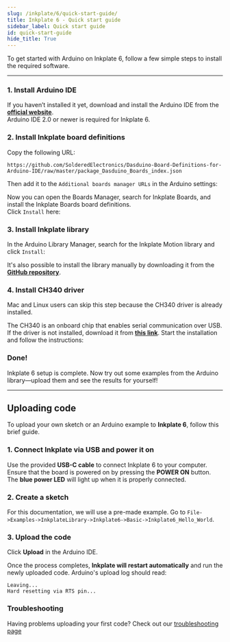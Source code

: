 ```yaml
---  
slug: /inkplate/6/quick-start-guide/  
title: Inkplate 6 - Quick start guide  
sidebar_label: Quick start guide
id: quick-start-guide  
hide_title: True  
---  
```

<SectionTitle title="Quick start guide" backgroundImage="/img/arduino_bg.jpg" />

To get started with Arduino on Inkplate 6, follow a few simple steps to install the required software.

---

### 1. Install Arduino IDE

If you haven’t installed it yet, download and install the Arduino IDE from the **[official website](https://www.arduino.cc/en/software)**.  
<WarningBox>Arduino IDE 2.0 or newer is required for Inkplate 6.</WarningBox>

<CenteredImage src="/img/inkplate10/arduino_ide.png" alt="Install Arduino IDE" caption="Arduino IDE 2.0" width="600px" />

### 2. Install Inkplate board definitions

Copy the following URL:

```
https://github.com/SolderedElectronics/Dasduino-Board-Definitions-for-Arduino-IDE/raw/master/package_Dasduino_Boards_index.json
```

Then add it to the `Additional boards manager URLs` in the Arduino settings:

<CenteredImage src="/img/inkplate10/add_board_def.png" alt="Add Inkplate to Arduino boards Manager" caption="Adding the Inkplate boards link to Arduino IDE" width="600px" />

Now you can open the Boards Manager, search for Inkplate Boards, and install the Inkplate Boards board definitions.  
Click `Install` here:  
<CenteredImage src="/img/inkplate10/install_board.png" alt="Install Inkplate boards" caption="Adding Inkplate boards to Arduino IDE" width="400px" />

### 3. Install Inkplate library

In the Arduino Library Manager, search for the Inkplate Motion library and click `Install`:  
<CenteredImage src="/img/inkplate10/install_lib.png" alt="Install Inkplate library" caption="Installing Inkplate library" width="400px" />

<InfoBox>It's also possible to install the library manually by downloading it from the [**GitHub repository**](https://github.com/SolderedElectronics/Inkplate-Arduino-library).</InfoBox>

### 4. Install CH340 driver

<InfoBox>Mac and Linux users can skip this step because the CH340 driver is already installed.</InfoBox>

The CH340 is an onboard chip that enables serial communication over USB. If the driver is not installed, download it from **[this link](https://soldered.com/productdata/2023/02/CH34x_Install_Windows_v3_4.zip)**. Start the installation and follow the instructions:  
<CenteredImage src="/img/inkplate10/ch340.png" alt="Install CH340 Driver" caption="Installing the CH340 Driver on Windows" width="350px" />

### Done!

Inkplate 6 setup is complete. Now try out some examples from the Arduino library—upload them and see the results for yourself!

---

## Uploading code

To upload your own sketch or an Arduino example to **Inkplate 6**, follow this brief guide.

### 1. Connect Inkplate via USB and power it on

Use the provided **USB-C cable** to connect Inkplate 6 to your computer. Ensure that the board is powered on by pressing the **POWER ON** button. The **blue power LED** will light up when it is properly connected.

<CenteredImage src="/img/inkplate10/10_usb_connect.png" alt="Inkplate 6 onboard USB-C connector" caption="Inkplate 6 onboard USB-C connector" width="500px" />

<CenteredImage src="/img/inkplate10/10_power_button.png" alt="Inkplate 6 onboard POWER button" caption="Inkplate 6 onboard POWER button" width="500px" />

### 2. Create a sketch

For this documentation, we will use a pre-made example. Go to `File->Examples->InkplateLibrary->Inkplate6->Basic->Inkplate6_Hello_World`.

<CenteredImage src="/img/6/hello_world.png" alt="Selecting a basic example for Inkplate 6" caption="Selecting a basic example for Inkplate 6" width="1000px" />

### 3. Upload the code

Click **Upload** in the Arduino IDE.

<CenteredImage src="/img/6/upload.png" alt="Arduino IDE Upload Button" caption="Arduino IDE Upload Button" width="1000px" />

Once the process completes, **Inkplate will restart automatically** and run the newly uploaded code. Arduino's upload log should read:
```
Leaving...
Hard resetting via RTS pin...
```

### Troubleshooting

Having problems uploading your first code? Check out our [troubleshooting page](/documentation/inkplate/6/faq-troubleshooting/)